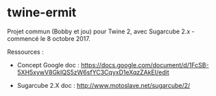 # twine-ermit
Projet commun (Bobby et jou) pour Twine 2, avec Sugarcube 2.x - commencé le 8 octobre 2017.

Ressources : 

- Concept Google doc : https://docs.google.com/document/d/1FcSB-5XH5xywV8GkIQS5zW6sfYC3CqyxD1eXqzZAkEI/edit

- Sugarcube 2.X doc : http://www.motoslave.net/sugarcube/2/
